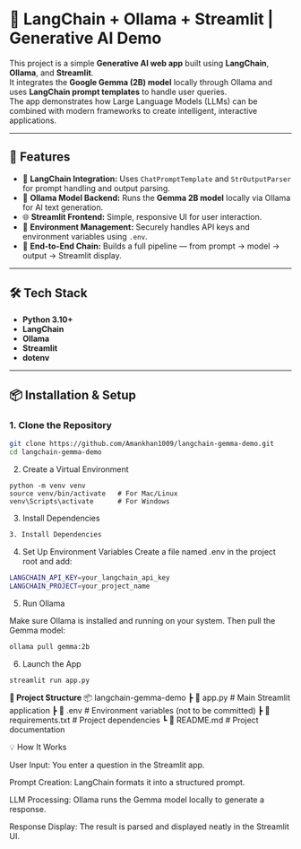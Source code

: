 # 🧠 LangChain + Ollama + Streamlit | Generative AI Demo

This project is a simple **Generative AI web app** built using **LangChain**, **Ollama**, and **Streamlit**.  
It integrates the **Google Gemma (2B) model** locally through Ollama and uses **LangChain prompt templates** to handle user queries.  
The app demonstrates how Large Language Models (LLMs) can be combined with modern frameworks to create intelligent, interactive applications.

---

## 🚀 Features
- 🧩 **LangChain Integration:** Uses `ChatPromptTemplate` and `StrOutputParser` for prompt handling and output parsing.  
- 🤖 **Ollama Model Backend:** Runs the **Gemma 2B model** locally via Ollama for AI text generation.  
- 🌐 **Streamlit Frontend:** Simple, responsive UI for user interaction.  
- 🔐 **Environment Management:** Securely handles API keys and environment variables using `.env`.  
- 🧠 **End-to-End Chain:** Builds a full pipeline — from prompt → model → output → Streamlit display.

---

## 🛠️ Tech Stack
- **Python 3.10+**  
- **LangChain**  
- **Ollama**  
- **Streamlit**  
- **dotenv**  

---

## 📦 Installation & Setup

### 1. Clone the Repository
```bash
git clone https://github.com/Amankhan1009/langchain-gemma-demo.git
cd langchain-gemma-demo
```
2. Create a Virtual Environment
```
python -m venv venv
source venv/bin/activate   # For Mac/Linux
venv\Scripts\activate      # For Windows
```

3. Install Dependencies
```bash
3. Install Dependencies
```
4. Set Up Environment Variables
Create a file named .env in the project root and add:
```bash
LANGCHAIN_API_KEY=your_langchain_api_key
LANGCHAIN_PROJECT=your_project_name
```

5. Run Ollama

Make sure Ollama is installed and running on your system.
Then pull the Gemma model:
```bash
ollama pull gemma:2b
```
6. Launch the App
```bash
streamlit run app.py
```
**🧩 Project Structure**
📦 langchain-gemma-demo
 ┣ 📜 app.py                # Main Streamlit application
 ┣ 📜 .env                  # Environment variables (not to be committed)
 ┣ 📜 requirements.txt      # Project dependencies
 ┗ 📜 README.md             # Project documentation

 💡 How It Works

User Input: You enter a question in the Streamlit app.

Prompt Creation: LangChain formats it into a structured prompt.

LLM Processing: Ollama runs the Gemma model locally to generate a response.

Response Display: The result is parsed and displayed neatly in the Streamlit UI.
